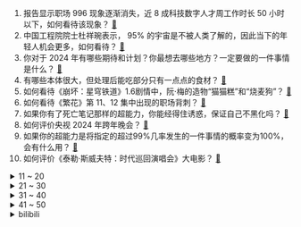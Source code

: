 1. 报告显示职场 996 现象逐渐消失，近 8 成科技数字人才周工作时长 50 小时以下，如何看待该现象？ [:link:](https://www.zhihu.com/question/636865441)
2. 中国工程院院士杜祥琬表示， 95% 的宇宙是不被人类了解的，因此当下的年轻人机会更多，如何看待？ [:link:](https://www.zhihu.com/question/637256711)
3. 你对于 2024 年有哪些期待和计划？你最想去哪些地方？一定要做的一件事情是什么？ [:link:](https://www.zhihu.com/question/632640181)
4. 有哪些本体很大，但处理后能吃部分只有一点点的食材？ [:link:](https://www.zhihu.com/question/636639995)
5. 如何看待《崩坏：星穹铁道》1.6剧情中，阮·梅的造物“猫猫糕”和“烧麦狗”？ [:link:](https://www.zhihu.com/question/637062488)
6. 如何看待《繁花》第 11、12 集中出现的职场背刺？ [:link:](https://www.zhihu.com/question/637476089)
7. 如果你有了死亡笔记那样的超能力，你能经得住诱惑，保证自己不黑化吗？ [:link:](https://www.zhihu.com/question/578476302)
8. 如何评价央视 2024 年跨年晚会？ [:link:](https://www.zhihu.com/question/637475115)
9. 如果你的超能力是将指定的超过99%几率发生的一件事情的概率变为100%，会有什么用？ [:link:](https://www.zhihu.com/question/549227920)
10. 如何评价《泰勒·斯威夫特：时代巡回演唱会》大电影？ [:link:](https://www.zhihu.com/question/630131683)
<details>
<summary>11 ~ 20</summary>

11. 如何评价2024“时间的朋友”罗振宇跨年演讲？ [:link:](https://www.zhihu.com/question/637173198)
12. 上海迪士尼表示「受空气污染影响，跨年夜演出将不放烟花」，哪些信息值得关注？ [:link:](https://www.zhihu.com/question/637470058)
13. 俄罗斯别尔哥罗德遭遇乌克兰「最致命袭击」，至少 21 人死亡，目前俄乌局势如何？是否会进入新阶段？ [:link:](https://www.zhihu.com/question/637466367)
14. 如何评价电视剧《三大队》大结局？你满意吗？ [:link:](https://www.zhihu.com/question/637467587)
15. 2024 年 1 月 1 日起，涉工伤认定、未成年人网络保护等新规将施行，哪些信息值得关注？ [:link:](https://www.zhihu.com/question/637458729)
16. 茅台集团 2023 年度营收达 1639 亿元，利润总额首破千亿元，哪些信息值得关注？ [:link:](https://www.zhihu.com/question/637460025)
17. 小米首款汽车 SU7 搭载的核心部件及技术是否先进？有哪些值得关注的点？ [:link:](https://www.zhihu.com/question/637238460)
18. 有哪些高科技可以或者已经用于野生动物保护？ [:link:](https://www.zhihu.com/question/65628095)
19. 如何看待张小北在《洞见对谈》里称「科幻从不负责预言未来，它让我们相信一种未来」？ [:link:](https://www.zhihu.com/question/636101295)
20. 2024年， AI领域将会有哪些新突破？ [:link:](https://www.zhihu.com/question/635190738)
</details>
<details>
<summary>21 ~ 30</summary>

21. 12 月 31 日甘肃白银市平川区发生 4.9 级地震，哪些地方有震感？目前情况如何？ [:link:](https://www.zhihu.com/question/637483536)
22. 这一年，你兑现了哪些承诺？ [:link:](https://www.zhihu.com/question/632637495)
23. 2023德玛西亚杯八强赛，BLG 3：1 战胜RNG挺进四强，如何评价这场比赛？ [:link:](https://www.zhihu.com/question/637472679)
24. 今年你吃过哪些让你念念不忘的路边摊？可以留下照片吗？ [:link:](https://www.zhihu.com/question/634495938)
25. 报道称「有孩童在什刹海非冰场区域落水，已被送往医院」， 冬季滑冰有哪些安全事项需注意？ [:link:](https://www.zhihu.com/question/637470071)
26. 如何看待纳西妲能击败芙宁娜，并且夺得今年的《原神》萌王称号？ [:link:](https://www.zhihu.com/question/636676181)
27. 俄罗斯副外长称美国打算在外高加索开辟「对俄第二战场」，如何解读？ [:link:](https://www.zhihu.com/question/637457477)
28. 如何评价湖南卫视 2024 年跨年晚会？ [:link:](https://www.zhihu.com/question/637474770)
29. 电视剧《繁花》第 11-12 集拍得如何？有哪些值得关注的剧情点？ [:link:](https://www.zhihu.com/question/637475984)
30. 2024 年有哪些值得期待的新游戏？ [:link:](https://www.zhihu.com/question/634814953)
</details>
<details>
<summary>31 ~ 40</summary>

31. 如何看待浙江大学2024年建筑专业研究生入学考试快题题目：太空驿站设计? [:link:](https://www.zhihu.com/question/636630993)
32. 十部门要求加快建设紧密型县域医共体，哪些信息值得关注？ [:link:](https://www.zhihu.com/question/637451465)
33. 俄罗斯政府延长水稻和大米出口限令，将产生哪些影响？ [:link:](https://www.zhihu.com/question/637451484)
34. 俄罗斯别尔哥罗德市遭乌军袭击，致至少 20 死 111 伤，哪些信息值得关注？ [:link:](https://www.zhihu.com/question/637459680)
35. 如何理解「道可道，非常道，名可名，非常名」这句话？ [:link:](https://www.zhihu.com/question/633030114)
36. 如何评价星穹铁道1.6更新的黄金与机械模拟宇宙DLC? [:link:](https://www.zhihu.com/question/637142083)
37. 长沙世界之窗取消跨年烟花燃放，称「空气污染严重，园区增加了放气球活动」，如何看待此事？ [:link:](https://www.zhihu.com/question/637459863)
38. 用C/C++实现游戏服务器，由于没有反射，服务器收到消息后该怎么快速地将消息转交给对应的处理函数呢？ [:link:](https://www.zhihu.com/question/636120604)
39. 中国全年汽车出口超越日本已成定局，将首登世界第一，导致汽车行业竞争格局变化的原因是什么？ [:link:](https://www.zhihu.com/question/637226339)
40. 2024 年，我们还可以说「人生是旷野」吗？ [:link:](https://www.zhihu.com/question/635776855)
</details>
<details>
<summary>41 ~ 50</summary>

41. 机票燃油附加费将迎新年首降，哪些信息值得关注？ [:link:](https://www.zhihu.com/question/637451589)
42. 在电视剧创作的过程中，导演和编剧之间是什么样的关系？谁更重要？ [:link:](https://www.zhihu.com/question/636534424)
43. 被董明珠怒斥后，孟羽童发声，「内心圆满，人间便无憾 」，如何评价？ [:link:](https://www.zhihu.com/question/637234045)
44. 如何评价《崩坏：星穹铁道》1.6 版本活动「异宠拾遗」？ [:link:](https://www.zhihu.com/question/636899016)
45. 这一年，你有没有进化出「遇事心里不慌」的能力？回看这一年，什么是你生活中的「定心剂」？ [:link:](https://www.zhihu.com/question/632637546)
46. 超 70 %以民众希望内塔尼亚胡辞职，他回应「不会辞职」，以色列内部分裂会如何影响巴以局势？ [:link:](https://www.zhihu.com/question/637457196)
47. 假如奥运会设置了铁牌、铬牌、锌牌、铝牌等奖励4、5、6、7名，是否有利于体育事业健康发展？ [:link:](https://www.zhihu.com/question/466573785)
48. 存钱和花钱，哪个更让你开心？ [:link:](https://www.zhihu.com/question/634579567)
49. 错怪孩子需要给孩子道歉吗？ [:link:](https://www.zhihu.com/question/632778421)
50. 电影《年会不能停》反映了哪些职场问题？ [:link:](https://www.zhihu.com/question/637207160)
</details><details>
<summary>bilibili</summary>

</details>